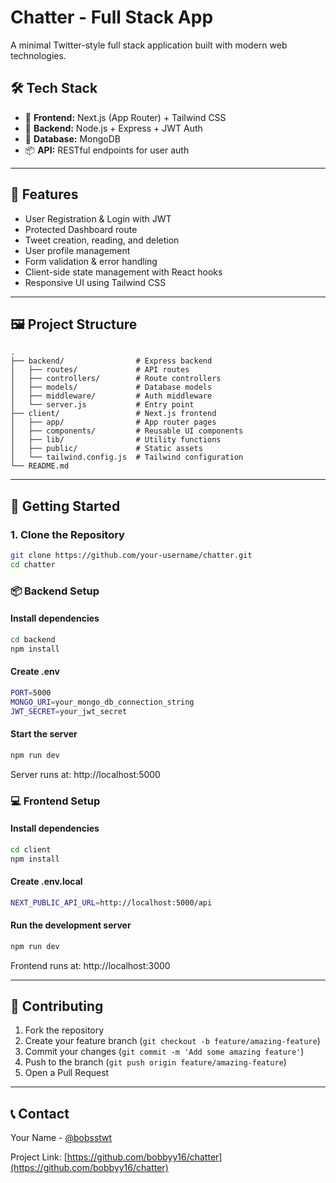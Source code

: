 # Chatter - Full Stack App

A minimal Twitter-style full stack application built with modern web technologies.

## 🛠️ Tech Stack

- 🧠 **Frontend:** Next.js (App Router) + Tailwind CSS
- 🔐 **Backend:** Node.js + Express + JWT Auth
- 💾 **Database:** MongoDB
- 📦 **API:** RESTful endpoints for user auth

---

## 🔧 Features

- User Registration & Login with JWT
- Protected Dashboard route
- Tweet creation, reading, and deletion
- User profile management
- Form validation & error handling
- Client-side state management with React hooks
- Responsive UI using Tailwind CSS

---

## 🖼️ Project Structure

```
.
├── backend/                # Express backend
│   ├── routes/             # API routes
│   ├── controllers/        # Route controllers
│   ├── models/             # Database models
│   ├── middleware/         # Auth middleware
│   └── server.js           # Entry point
├── client/                 # Next.js frontend
│   ├── app/                # App router pages
│   ├── components/         # Reusable UI components
│   ├── lib/                # Utility functions
│   ├── public/             # Static assets
│   └── tailwind.config.js  # Tailwind configuration
└── README.md
```

---

## 🚀 Getting Started

### 1. Clone the Repository

```bash
git clone https://github.com/your-username/chatter.git
cd chatter
```

### 📦 Backend Setup

#### Install dependencies

```bash
cd backend
npm install
```

#### Create .env

```bash
PORT=5000
MONGO_URI=your_mongo_db_connection_string
JWT_SECRET=your_jwt_secret
```

#### Start the server

```bash
npm run dev
```

Server runs at: http://localhost:5000

### 💻 Frontend Setup

#### Install dependencies

```bash
cd client
npm install
```

#### Create .env.local

```bash
NEXT_PUBLIC_API_URL=http://localhost:5000/api
```

#### Run the development server

```bash
npm run dev
```

Frontend runs at: http://localhost:3000

---

## 🔨 Contributing

1. Fork the repository
2. Create your feature branch (`git checkout -b feature/amazing-feature`)
3. Commit your changes (`git commit -m 'Add some amazing feature'`)
4. Push to the branch (`git push origin feature/amazing-feature`)
5. Open a Pull Request

---

## 📞 Contact

Your Name - [@bobsstwt](https://twitter.com/bobsstwt)

Project Link: [https://github.com/bobbyy16/chatter](https://github.com/bobbyy16/chatter)
